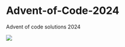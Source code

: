 # Advent-of-Code-2024
Advent of code solutions 2024

![](https://pbs.twimg.com/media/Gdu1ZG3W0AA11P8.jpg:large)


